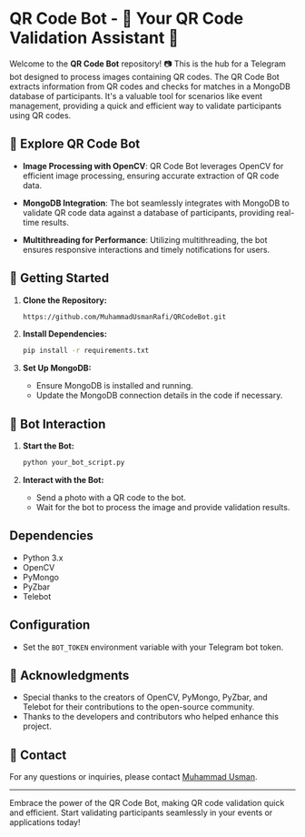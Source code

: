 # QR Code Bot - 🤖 Your QR Code Validation Assistant 🚀

Welcome to the **QR Code Bot** repository! 📷 This is the hub for a Telegram bot designed to process images containing QR codes. The QR Code Bot extracts information from QR codes and checks for matches in a MongoDB database of participants. It's a valuable tool for scenarios like event management, providing a quick and efficient way to validate participants using QR codes.

## 🌟 Explore QR Code Bot

- **Image Processing with OpenCV**: QR Code Bot leverages OpenCV for efficient image processing, ensuring accurate extraction of QR code data.

- **MongoDB Integration**: The bot seamlessly integrates with MongoDB to validate QR code data against a database of participants, providing real-time results.

- **Multithreading for Performance**: Utilizing multithreading, the bot ensures responsive interactions and timely notifications for users.

## 🚀 Getting Started

1. **Clone the Repository:**
   ```bash
   https://github.com/MuhammadUsmanRafi/QRCodeBot.git
   ```

2. **Install Dependencies:**
   ```bash
   pip install -r requirements.txt
   ```

3. **Set Up MongoDB:**
   - Ensure MongoDB is installed and running.
   - Update the MongoDB connection details in the code if necessary.

## 📸 Bot Interaction

1. **Start the Bot:**
   ```bash
   python your_bot_script.py
   ```

2. **Interact with the Bot:**
   - Send a photo with a QR code to the bot.
   - Wait for the bot to process the image and provide validation results.


## Dependencies

- Python 3.x
- OpenCV
- PyMongo
- PyZbar
- Telebot

## Configuration

- Set the `BOT_TOKEN` environment variable with your Telegram bot token.


## 🙏 Acknowledgments

- Special thanks to the creators of OpenCV, PyMongo, PyZbar, and Telebot for their contributions to the open-source community.
- Thanks to the developers and contributors who helped enhance this project.

## 📧 Contact

For any questions or inquiries, please contact [Muhammad Usman](mailto:musmanrajputt490@gmail.com).

---

Embrace the power of the QR Code Bot, making QR code validation quick and efficient. Start validating participants seamlessly in your events or applications today!
